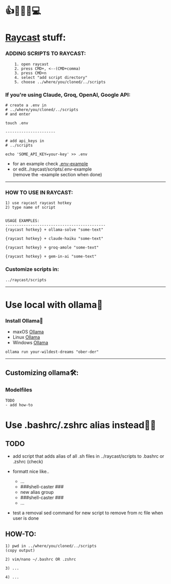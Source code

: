 # 👍🧿👄🧿💻   
# [Raycast](https://www.raycast.com/) stuff:  
### ADDING SCRIPTS TO RAYCAST:
```
    1. open raycast
    2. press CMD+, <--(CMD+comma)
    3. press CMD+n
    4. select "add script directory"
    5. choose ../where/you/cloned/../scripts
```  
### If you're using Claude, Groq, OpenAI, Google API:
```
# create a .env in 
# ../where/you/cloned/../scripts
# and enter

touch .env

----------------------

# add api_keys in 
# ../scripts

echo 'SOME_API_KEY=your-key' >> .env
```  
- for an example check [.env-example](https://github.com/nbiish/ray-caster/blob/main/raycast/scripts/.env-example)
- or edit../raycast/scripts/.env-example  
(remove the -example section when done)

---  
### HOW TO USE IN RAYCAST:

```
1) use raycast raycast hotkey
2) type name of script


USAGE EXAMPLES:
--------------------------------------------
{raycast hotkey} + ollama-solve "some-text"

{raycast hotkey} + claude-haiku "some-text"

{raycast hotkey} + groq-amole "some-text"

{raycast hotkey} + gem-in-ai "some-text"
```
### Customize scripts in:

```
../raycast/scripts
```
--- 
# Use local with ollama🦙
### Install  Ollama📂
* maxOS [Ollama](https://ollama.com/download/mac)  
* Linux [Ollama](https://ollama.com/download/linux)  
* Windows [Ollama](https://ollama.com/download/windows)  

```
ollama run your-wildest-dreams "ober-der"  
```

---  
## Customizing ollama🛠️:
### Modelfiles  
```
TODO
- add how-to
```
# Use .bashrc/.zshrc alias instead🦑🤖
## TODO  
- add script that adds alias of all .sh files in ../raycast/scripts to .bashrc or .zshrc (check)  

- formatt nice like..
     - ...
     - ###shell-caster ###
     - new alias group
     - ###shell-caster ###
     - ...

- test a removal sed command for new script to remove from rc file when user is done  

## HOW-TO:
```
1) pwd in ../where/you/cloned/../scripts
(copy output)

2) vim/nano ~/.bashrc OR .zshrc

3) ...

4) ...
```